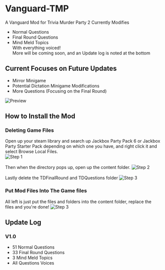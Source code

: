 # Vanguard-TMP
 A Vanguard Mod for Trivia Murder Party 2
 Currently Modifies
 - Normal Questions
 - Final Round Questions
 - Mind Meld Topics
<br>With everything voiced!<br>More will be coming soon, and an Update log is noted at the bottom

## Current Focuses on Future Updates
- Mirror Minigame
- Potential Dictation Minigame Modifications
- More Questions (Focusing on the Final Round)

![Preview](https://media.discordapp.net/attachments/1264211564245024818/1277675286653309091/image.png?ex=66ce0756&is=66ccb5d6&hm=058690465b0770a6c431ccb1daf8c1c14877a24e8729fd4b8d2c11422e406caf&=&format=webp&quality=lossless)


## How to Install the Mod
### Deleting Game Files
Open up your steam library and search up Jackbox Party Pack 6 or Jackbox Party Starter Pack depending on which one you have, and right click it and select Browse Local Files.<br>
![Step 1](https://i.ibb.co/HrGw0gt/Screenshot-2024-08-26-235023.png)
<br><br>Then when the directory pops up, open up the content folder.
![Step 2](https://i.ibb.co/BPkWjP4/Screenshot-2024-08-26-235109.png)
<br><br>Lastly delete the TDFinalRound and TDQuestions folder
![Step 3](https://i.ibb.co/mbNZcGv/Screenshot-2024-08-26-235200.png)
### Put Mod Files Into The Game files
All left is just put the files and folders into the content folder, replace the files and you're done!
![Step 3](https://i.ibb.co/0DtT1r3/Screenshot-2024-08-27-000254.png)

## Update Log
### V1.0
- 51 Normal Questions
- 33 Final Round Questions
- 3 Mind Meld Topics
- All Questions Voices
